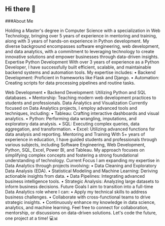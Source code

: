 ## Hi there 👋

###About Me

Holding a Master's degree in Computer Science with a specialization in Web Technology, bringing over 5 years of experience in mentoring and training, along with 3 years of hands-on experience in Python development. My diverse background encompasses software engineering, web development, and data analytics, with a commitment to leveraging technology to create innovative solutions and empower businesses through data-driven insights.
Expertise
Python Development
With over 3 years of experience as a Python Developer, I have successfully built efficient, scalable, and maintainable backend systems and automation tools. My expertise includes:
•	Backend Development: Proficient in frameworks like Flask and Django.
•	Automation: Creating scripts for data processing pipelines and routine tasks.

Web Development
•	Backend Development: Utilizing Python and SQL databases.
•	Mentorship: Teaching modern web development practices to students and professionals.
Data Analytics and Visualization
Currently focused on Data Analytics projects, I employ advanced tools and techniques, including:
•	Tableau: Crafting interactive dashboards and visual analytics.
•	Python: Performing data wrangling, imputations, and exploratory data analysis.
•	SQL: Executing complex queries, data aggregation, and transformation.
•	Excel: Utilizing advanced functions for data analysis and reporting.
Mentoring and Training
With 5+ years of experience in education, I have guided students and professionals through various subjects, including Software Engineering, Web Development, Python, SQL, Excel, Power BI, and Tableau. My approach focuses on simplifying complex concepts and fostering a strong foundational understanding of technology.
Current Focus
I am expanding my expertise in Data Analytics through projects involving:
•	Data Cleaning and Exploratory Data Analysis (EDA).
•	Statistical Modeling and Machine Learning: Deriving actionable insights from data.
•	Data Pipelines: Integrating advanced business intelligence tools.
•	Strategic Analysis: Analyzing large datasets to inform business decisions.
Future Goals
I aim to transition into a full-time Data Analytics role where I can:
•	Apply my technical skills to address business challenges.
•	Collaborate with cross-functional teams to drive strategic insights.
•	Continuously enhance my knowledge in data science, analytics, and machine learning.
Feel free to connect for collaboration, mentorship, or discussions on data-driven solutions. Let's code the future, one project at a time! 💻📊


